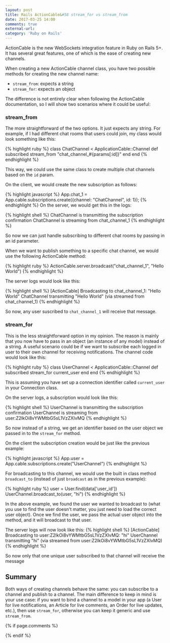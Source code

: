 ```yaml
---
layout: post
title: Rails ActionCable&#58 stream_for vs stream_from
date: 2017-03-25 14:00
comments: true
external-url:
category: 'Ruby on Rails'
---
```


ActionCable is the new WebSockets integration feature in Ruby on Rails 5+. It has several great features, one of which is the ease of creating new channels.

When creating a new ActionCable channel class, you have two possible methods for creating the new channel name:

* `stream_from`: expects a string
* `stream_for`: expects an object

The difference is not entirely clear when following the ActionCable documentation, so I will show two scenarios where it could be useful:

### stream_from

The more straightforward of the two options. It just expects any string. For example, if I had different chat rooms that users could join, my class would look something like this:

{% highlight ruby %}
class ChatChannel < ApplicationCable::Channel
  def subscribed
    stream_from "chat_channel_#{params[:id]}"
  end
end
{% endhighlight %}

This way, we could use the same class to create multiple chat channels based on the `id` param.

On the client, we would create the new subscription as follows:

{% highlight javascript %}
App.chat_1 = App.cable.subscriptions.create({channel: "ChatChannel", id: 1});
{% endhighlight %}
On the server, we would get this in the logs:

{% highlight shell %}
ChatChannel is transmitting the subscription confirmation
ChatChannel is streaming from chat_channel_1
{% endhighlight %}

So now we can just handle subscribing to different chat rooms by passing in an id parameter.

When we want to publish something to a specific chat channel, we would use the following ActionCable method:

{% highlight ruby %}
ActionCable.server.broadcast("chat_channel_1", "Hello World")
{% endhighlight %}

The server logs would look like this:

{% highlight shell %}
[ActionCable] Broadcasting to chat_channel_1: "Hello World"
ChatChannel transmitting "Hello World" (via streamed from chat_channel_1)
{% endhighlight %}

So now, any user suscribed to `chat_channel_1` will receive that message.

### stream_for

This is the less straightforward option in my opinion. The reason is mainly that you now have to pass in an object (an instance of any model) instead of a string. A useful scenario could be if we want to subscribe each logged in user to their own channel for receiving notifications. The channel code would look like this:

{% highlight ruby %}
class UserChannel < ApplicationCable::Channel
  def subscribed
    stream_for current_user
  end
end
{% endhighlight %}

This is assuming you have set up a connection identifier called `current_user` in your Connection class.

On the server logs, a subscription would look like this:

{% highlight shell %}
UserChannel is transmitting the subscription confirmation
UserChannel is streaming from user:Z2lkOi8vYWMtbG5sL1VzZXIvMQ
{% endhighlight %}

So now instead of a string, we get an identifier based on the user object we passed in to the `stream_for` method.

On the client the subscription creation would be just like the previous example:

{% highlight javascript %}
App.user = App.cable.subscriptions.create("UserChannel")
{% endhighlight %}

For broadcasting to this channel, we would use the built in class method `broadcast_to` (instead of just `broadcast` as in the previous example):

{% highlight ruby %}
user = User.find(data['user_id'])
UserChannel.broadcast_to(user, "hi")
{% endhighlight %}

In the above example, we found the user we wanted to broadcast to (what you use to find the user doesn't matter, you just need to load the correct user object). Once we find the user, we pass the actual user object into the method, and it will broadcast to that user.

The server logs will now look like this:
{% highlight shell %}
[ActionCable] Broadcasting to user:Z2lkOi8vYWMtbG5sL1VzZXIvMQ: "hi"
UserChannel transmitting "hi" (via streamed from user:Z2lkOi8vYWMtbG5sL1VzZXIvMQ)
{% endhighlight %}

So now only that one unique user subscribed to that channel will receive the message

## Summary

Both ways of creating channels behave the same: you can subscribe to a channel and publish to a channel. The main difference to keep in mind is your use case: if you want to bind a channel to a model in your app (a User for live notifications, an Article for live comments, an Order for live updates, etc.), then use `stream_for`, otherwise you can keep it generic and use `stream_from`.

{% if page.comments %}

{% endif %}